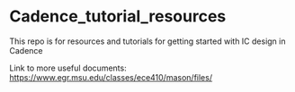 # Cadence_tutorial_resources
This repo is for resources and tutorials for getting started with IC design in Cadence

Link to more useful documents: https://www.egr.msu.edu/classes/ece410/mason/files/
